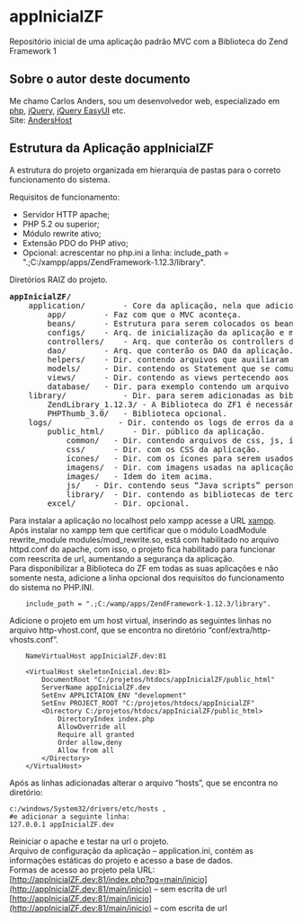 # appInicialZF
Repositório inicial de uma aplicação padrão MVC com a Biblioteca do Zend Framework 1

Sobre o autor deste documento
-----------------------------
Me chamo Carlos Anders, sou um desenvolvedor web, especializado em [php][PHP], [jQuery][jquery], [jQuery EasyUI][easyui] etc.
<br />
Site: [AndersHost][anders] 

[PHP]: http://www.php.net
[anders]: http://www.andershost.com.br
[xampp]: https://www.apachefriends.org/pt_br/index.html
[jquery]: http://jquery.com
[easyui]: http://www.jeasyui.com

Estrutura da Aplicação appInicialZF
--------------------------------------
A estrutura do projeto organizada em hierarquia de pastas para o correto funcionamento do sistema.

Requisitos de funcionamento:

* Servidor HTTP apache; 
* PHP 5.2 ou superior; 
*	Módulo rewrite ativo; 
*	Extensão PDO do PHP ativo; 
*	Opcional: acrescentar no php.ini a linha: include_path = ".;C:/xampp/apps/ZendFramework-1.12.3/library".

Diretórios RAIZ do projeto.<br />
<pre>
<strong>appInicialZF/</strong>
	application/		- Core da aplicação, nela que adiciona os arquivos PHP.
		app/		- Faz com que o MVC aconteça.
		beans/		- Estrutura para serem colocados os beans desenvolvidos.
		configs/	- Arq. de inicialização da aplicação e mapeamentos de diretórios.
		controllers/	- Arq. que conterão os controllers da aplicação.
		dao/		- Arq. que conterão os DAO da aplicação.
		helpers/	- Dir. contendo arquivos que auxiliaram a aplicação.
		models/		- Dir. contendo os Statement que se comunicarão com os DAOs.
		views/		- Dir. contendo as views pertecendo aos métodos dos controllers.
		database/	- Dir. para exemplo contendo um arquivo sqllite.
	library/			- Dir. para serem adicionadas as bibliotecas de terceiros.
		ZendLibrary_1.12.3/	- A Biblioteca do ZF1 é necessário para que a aplicação funcione.
		PHPThumb_3.0/   - Biblioteca opcional.
	logs/		       - Dir. contendo os logs de erros da aplicação.
		public_html/	  - Dir. público da aplicação.
			common/	  - Dir. contendo arquivos de css, js, ícones e library de terceiros.
			css/	  - Dir. com os CSS da aplicação.
			ícones/	  - Dir. com os ícones para serem usados na aplicação.
			imagens/  - Dir. com imagens usadas na aplicação.
			images/	  - Idem do item acima.
			js/	  - Dir. contendo seus “Java scripts” personalizados para aplicação.
			library/  - Dir. contendo as bibliotecas de terceiros para serem usadas.
		excel/		  - Dir. opcional.
</pre>

Para instalar a aplicação no localhost pelo xampp acesse a URL [xampp].
<br />
Após instalar no xampp tem que certificar que o módulo LoadModule rewrite_module modules/mod_rewrite.so, está com habilitado no arquivo httpd.conf do apache, com isso, o projeto fica habilitado para funcionar com reescrita de url, aumentando a segurança da aplicação.
<br />
Para disponibilizar a Biblioteca do ZF em todas as suas aplicações e não somente nesta, adicione a linha opcional dos requisitos do funcionamento do sistema no PHP.INI.

		include_path = ".;C:/wamp/apps/ZendFramework-1.12.3/library".

Adicione o projeto em um host virtual, inserindo as seguintes linhas no arquivo http-vhost.conf, que se encontra no diretório “conf/extra/http-vhosts.conf”.
		
		NameVirtualHost appInicialZF.dev:81

		<VirtualHost skeletonInicial.dev:81>
			DocumentRoot "C:/projetos/htdocs/appInicialZF/public_html"		
			ServerName appInicialZF.dev
			SetEnv APPLICTAION_ENV "development"
			SetEnv PROJECT_ROOT "C:/projetos/htdocs/appInicialZF"
			<Directory C:/projetos/htdocs/appInicialZF/public_html>
				DirectoryIndex index.php
				AllowOverride all
				Require all granted
				Order allow,deny
				Allow from all
			</Directory>
		</VirtualHost>

Após as linhas adicionadas alterar o arquivo “hosts”, que se encontra no diretório: 

    c:/windows/System32/drivers/etc/hosts , 
    #e adicionar a seguinte linha:
    127.0.0.1 appInicialZF.dev
    
Reiniciar o apache e testar na url o projeto.
<br />
Arquivo de configuração da aplicação – application.ini, contém as informações estáticas do projeto e acesso a base de dados.
<br />
Formas de acesso ao projeto pela URL:
<br />
[http://appInicialZF.dev:81/index.php?pg=main/inicio](http://appInicialZF.dev:81/main/inicio) – sem escrita de url
<br />
[http://appInicialZF.dev:81/main/inicio](http://appInicialZF.dev:81/main/inicio) – com escrita de url

